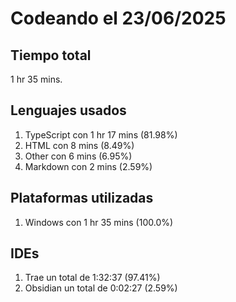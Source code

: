 # Codeando el 23/06/2025

## Tiempo total
1 hr 35 mins.

## Lenguajes usados
1. TypeScript con 1 hr 17 mins (81.98%)
1. HTML con 8 mins (8.49%)
1. Other con 6 mins (6.95%)
1. Markdown con 2 mins (2.59%)

## Plataformas utilizadas
1. Windows con 1 hr 35 mins (100.0%)

## IDEs
1. Trae un total de 1:32:37 (97.41%)
1. Obsidian un total de 0:02:27 (2.59%)
